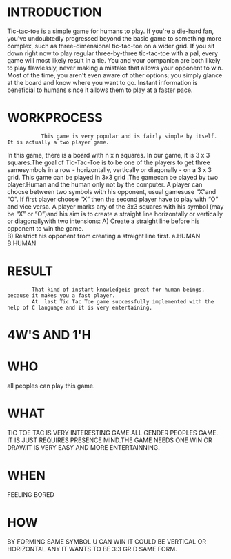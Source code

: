 # INTRODUCTION
Tic-tac-toe is a simple game for humans to play. If you're a die-hard fan, you've undoubtedly progressed beyond the basic game to something more complex, such as three-dimensional tic-tac-toe on a wider grid. If you sit down right now to play regular three-by-three tic-tac-toe with a pal, every game will most likely result in a tie. You and your companion are both likely to play flawlessly, never making a mistake that allows your opponent to win. Most of the time, you aren't even aware of other options; you simply glance at the board and know where you want to go. Instant information is beneficial to humans since it allows them to play at a faster pace.

# WORKPROCESS
               This game is very popular and is fairly simple by itself. It is actually a two player game.
In this game, there is a board with n x n squares. In our game, it is 3 x 3 squares.The goal of Tic-Tac-Toe is to be one of the players to get three samesymbols in a row - horizontally, vertically or diagonally - on a 3 x 3 grid.
This game can be played in 3x3 grid .The gamecan be played by two player.Human and the human only not by the computer.
A player can choose between two symbols with his opponent, usual gamesuse “X”and “O”.
If first player choose “X” then the second player have to play with “O” and vice versa. A player marks any of the 3x3 squares with his symbol (may be “X” or “O”)and his aim is to create a straight line horizontally or vertically or diagonallywith two intensions: 
A)	 Create a straight line before his opponent to win the game.    
B)   Restrict his opponent from creating a straight line first.
                    a.HUMAN                                  B.HUMAN

# RESULT 
            That kind of instant knowledgeis great for human beings, because it makes you a fast player.
            At  last Tic Tac Toe game successfully implemented with the help of C language and it is very entertaining.
                                              
# 4W'S AND 1'H
# WHO
   all peoples can play this game.
# WHAT 
TIC TOE TAC IS VERY INTERESTING GAME.ALL GENDER PEOPLES GAME.
IT IS JUST REQUIRES PRESENCE MIND.THE GAME NEEDS ONE WIN OR DRAW.IT
IS VERY EASY AND MORE ENTERTAINNING.
# WHEN
FEELING BORED
# HOW
BY FORMING SAME SYMBOL U CAN WIN IT COULD BE VERTICAL OR HORIZONTAL
ANY IT WANTS TO BE 3:3 GRID SAME FORM.

